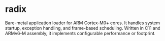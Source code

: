 # radix
Bare-metal application loader for ARM Cortex-M0+ cores. It handles system startup, exception handling, and frame-based scheduling. Written in C11 and ARMv6-M assembly, it implements configurable performance or footprint.
